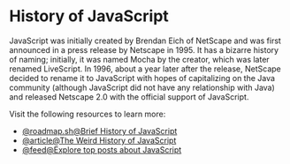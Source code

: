 # History of JavaScript

JavaScript was initially created by Brendan Eich of NetScape and was first announced in a press release by Netscape in 1995. It has a bizarre history of naming; initially, it was named Mocha by the creator, which was later renamed LiveScript. In 1996, about a year later after the release, NetScape decided to rename it to JavaScript with hopes of capitalizing on the Java community (although JavaScript did not have any relationship with Java) and released Netscape 2.0 with the official support of JavaScript.

Visit the following resources to learn more:

- [@roadmap.sh@Brief History of JavaScript](https://roadmap.sh/guides/history-of-javascript)
- [@article@The Weird History of JavaScript](https://dev.to/codediodeio/the-weird-history-of-javascript-2bnb)
- [@feed@Explore top posts about JavaScript](https://app.daily.dev/tags/javascript?ref=roadmapsh)
